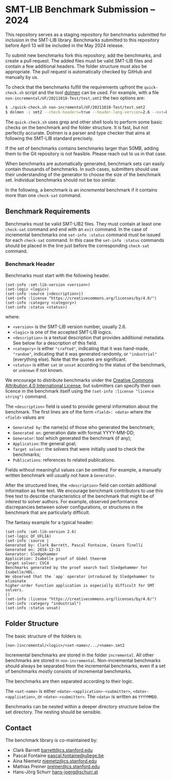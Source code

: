 # SMT-LIB Benchmark Submission – 2024

This repository serves as a staging repository for benchmarks submitted
for inclusion in the SMT-LIB library.  Benchmarks submitted to this
repository before April 13 will be included in the May 2024 release.

To submit new benchmarks fork this repository, add the benchmarks,
and create a pull request.  The added files must be valid SMT-LIB files
and contain a few additional headers.  The folder structure must also
be appropriate.  The pull request is automatically checked by GitHub
and manually by us.

To check that the benchmarks fulfill the requirements
upfront the `quick-check.sh` script and the tool
[dolmen](https://github.com/Gbury/dolmen/) can be used.  For example, with
a file `non-incremental/UF/20211018-Test/test.smt2` the two options are:

```bash
$ ./quick-check.sh non-incremental/UF/20211018-Test/test.smt2
$ dolmen -i smt2 --check-headers=true --header-lang-version=2.6 --ext=bvconv non-incremental/UF/20211018-Test/test.smt2
```

The `quick-check.sh` uses grep and other shell tools to perform some
basic checks on the benchmark and the folder structure.  It is fast,
but not perfectly accurate.  Dolmen is a parser and type checker that
aims at following the SMT-LIB standard precisely.

If the set of benchmarks contains benchmarks larger than 50MB, adding
them to the Git repository is not feasible.  Please reach out to us
in that case.

When benchmarks are automatically generated, benchmark sets can easily
contain thousands of benchmarks.  In such cases, submitters should use
their understanding of the generator to choose the size of the benchmark
set.  Individual benchmarks should not be too similar.

In the following, a benchmark is an *incremental* benchmark if it contains
more than one `check-sat` command.

## Benchmark Requirements

Benchmarks must be valid SMT-LIB2 files.  They must contain at least
one `check-sat` command and end with an `exit` command.
In the case of incremental benchmarks one `set-info :status` command
must be issued for each `check-sat` command.  In this case the
`set-info :status` commands should be placed in the line just before
the corresponding `check-sat` command.

### Benchmark Header

Benchmarks must start with the following header.

```
(set-info :smt-lib-version <version>)
(set-logic <logic>)
(set-info :source |<description>|)
(set-info :license "https://creativecommons.org/licenses/by/4.0/")
(set-info :category <category>)
(set-info :status <status>)
```
where:
- ```<version>``` is the SMT-LIB version number, usually 2.6.
- ```<logic>``` is one of the accepted SMT-LIB logics.
- ```<description>``` is a textual description that provides additional metadata.
  See below for a description of this field.
- ```<category>``` is either `"crafted"`, indicating that it was hand-made,
`"random"`, indicating that it was generated randomly, or `"industrial"`
(everything else).  Note that the quotes are significant.
- ```<status>``` is either `sat` or `unsat` according to the status of the benchmark,
  or `unknown` if not known.

We encourage to distribute benchmarks under
the [Creative Commons Attribution 4.0 International
License](https://creativecommons.org/licenses/by/4.0/), but submitters can
specify their own licence in the benchmark itself using the ```(set-info
:license "licence string")``` command.

The `<description>` field is used to provide general information about the
benchmark.  The first lines are of the form `<field>: <data>` where the `<field>`
values are
* `Generated by`: the name(s) of those who generated the benchmark;
* `Generated on`: generation date with format YYYY-MM-DD;
* `Generator`: tool which generated the benchmark (if any);
* `Application`: the general goal;
* `Target solver`: the solvers that were initially used to check the benchmarks;
* `Publications`: references to related publications.

Fields without meaningful values can be omitted.  For example, a manually
written benchmark will usually not have a `Generator`.

After the structured lines, the ```<description>``` field can contain
additional information as free text.  We encourage benchmark contributors
to use this free text to describe characteristics of the benchmark
that might be of interest to solver authors.  For example, observed
performance discrepancies between solver configurations, or structures
in the benchmark that are particularly difficult.

The fantasy example for a typical header:

```
(set-info :smt-lib-version 2.6)
(set-logic QF_UFLIA)
(set-info :source |
Generated by: Clark Barrett, Pascal Fontaine, Cesare Tinelli
Generated on: 2016-12-31
Generator: Sledgehammer
Application: Isabelle proof of Gödel theorem
Target solver: CVC4
Benchmarks generated by the proof search tool Sledgehammer for Isabelle/HOL.
We observed that the `app` operator introduced by Sledgehammer to eliminate
higher-order function application is especially difficult for SMT solvers.
|)
(set-info :license "https://creativecommons.org/licenses/by/4.0/")
(set-info :category "industrial")
(set-info :status unsat)
```

## Folder Structure

The basic structure of the folders is:

```
[non-]incremental/<logic>/<set-name>/.../<name>.smt2
```

Incremental benchmarks are stored in the folder `incremental`.  All other
benchmarks are stored in `non-incremental`.  Non-incremental benchmarks
should always be separated from the incremental benchmarks, even if a
set of benchmarks mostly consists of incremental benchmarks.

The benchmarks are then separated according to their logic.

The `<set-name>` is either `<date>-<application>-<submitter>`,
`<date>-<application>`, or `<date>-<submitter>`.  The `<data>`
is written as `YYYYMMDD`.

Benchmarks can be nested within a deeper directory structure below the
set directory.  The nesting should be sensible.

## Contact

The benchmark library is co-maintained by:

- Clark Barrett <barrett@cs.stanford.edu>
- Pascal Fontaine <pascal.fontaine@uliege.be>
- Aina Niemetz <niemetz@cs.stanford.edu>
- Mathias Preiner <preiner@cs.stanford.edu>
- Hans-Jörg Schurr <hans-joerg@schurr.at>
